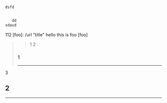``` js
dsfd


   dd
sdasd
```
112
[foo]: /url "title"
hello this is foo
[foo]
> > 1
> 2
> ### 1
> ---
3
## 2
******
